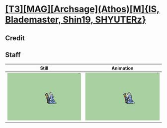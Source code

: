 # [\[T3\]\[MAG\]\[Archsage\]\(Athos\)\[M\]{IS, Blademaster, Shin19, SHYUTERz}](../)

## Credit


	
## Staff

| Still | Animation |
| :---: | :-------: |
| ![Staff still](./Staff_000.png) | ![Staff animation](./Staff.gif) |
